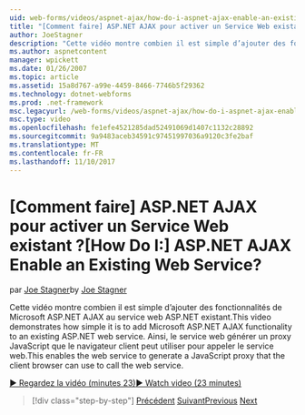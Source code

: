 ```yaml
---
uid: web-forms/videos/aspnet-ajax/how-do-i-aspnet-ajax-enable-an-existing-web-service
title: "[Comment faire] ASP.NET AJAX pour activer un Service Web existant ? | Microsoft Docs"
author: JoeStagner
description: "Cette vidéo montre combien il est simple d’ajouter des fonctionnalités de Microsoft ASP.NET AJAX au service web ASP.NET existant. Cela permet au service web de génétique..."
ms.author: aspnetcontent
manager: wpickett
ms.date: 01/26/2007
ms.topic: article
ms.assetid: 15a8d767-a99e-4459-8466-7746b5f29362
ms.technology: dotnet-webforms
ms.prod: .net-framework
msc.legacyurl: /web-forms/videos/aspnet-ajax/how-do-i-aspnet-ajax-enable-an-existing-web-service
msc.type: video
ms.openlocfilehash: fe1efe4521285dad52491069d1407c1132c28892
ms.sourcegitcommit: 9a9483aceb34591c97451997036a9120c3fe2baf
ms.translationtype: MT
ms.contentlocale: fr-FR
ms.lasthandoff: 11/10/2017
---
```

<a name="how-do-i-aspnet-ajax-enable-an-existing-web-service"></a><span data-ttu-id="42c64-105">[Comment faire] ASP.NET AJAX pour activer un Service Web existant ?</span><span class="sxs-lookup"><span data-stu-id="42c64-105">[How Do I:] ASP.NET AJAX Enable an Existing Web Service?</span></span>
====================
<span data-ttu-id="42c64-106">par [Joe Stagner](https://github.com/JoeStagner)</span><span class="sxs-lookup"><span data-stu-id="42c64-106">by [Joe Stagner](https://github.com/JoeStagner)</span></span>

<span data-ttu-id="42c64-107">Cette vidéo montre combien il est simple d’ajouter des fonctionnalités de Microsoft ASP.NET AJAX au service web ASP.NET existant.</span><span class="sxs-lookup"><span data-stu-id="42c64-107">This video demonstrates how simple it is to add Microsoft ASP.NET AJAX functionality to an existing ASP.NET web service.</span></span> <span data-ttu-id="42c64-108">Ainsi, le service web générer un proxy JavaScript que le navigateur client peut utiliser pour appeler le service web.</span><span class="sxs-lookup"><span data-stu-id="42c64-108">This enables the web service to generate a JavaScript proxy that the client browser can use to call the web service.</span></span>

[<span data-ttu-id="42c64-109">&#9654; Regardez la vidéo (minutes 23)</span><span class="sxs-lookup"><span data-stu-id="42c64-109">&#9654; Watch video (23 minutes)</span></span>](https://channel9.msdn.com/Blogs/ASP-NET-Site-Videos/how-do-i-aspnet-ajax-enable-an-existing-web-service)

>[!div class="step-by-step"]
<span data-ttu-id="42c64-110">[Précédent](how-do-i-add-aspnet-ajax-features-to-an-existing-web-application.md)
[Suivant](how-do-i-use-the-aspnet-ajax-client-library-controls.md)</span><span class="sxs-lookup"><span data-stu-id="42c64-110">[Previous](how-do-i-add-aspnet-ajax-features-to-an-existing-web-application.md)
[Next](how-do-i-use-the-aspnet-ajax-client-library-controls.md)</span></span>
